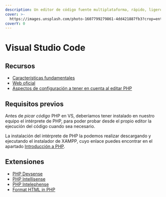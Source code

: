 ```yaml
---
description: Un editor de código fuente multiplataforma, rápido, ligero y extensible.
cover: >-
  https://images.unsplash.com/photo-1607799279861-4dd421887fb3?crop=entropy&cs=srgb&fm=jpg&ixid=M3wxOTcwMjR8MHwxfHNlYXJjaHw3fHx2aXN1YWwlMjBzdHVkaW8lMjBjb2RlfGVufDB8fHx8MTY5MzY1NTkyNXww&ixlib=rb-4.0.3&q=85
coverY: 0
---
```


# Visual Studio Code

## Recursos

* [Características fundamentales](https://es.wikipedia.org/wiki/Visual\_Studio\_Code)
* [Web oficial](https://code.visualstudio.com/)
* [Aspectos de configuración a tener en cuenta al editar PHP](https://code.visualstudio.com/docs/languages/php)

## Requisitos previos

Antes de _picar código_ PHP en VS, deberíamos tener instalado en nuestro equipo el intérprete de PHP, para poder probar desde el propio editor la ejecución del código cuando sea necesario.&#x20;

La instalación del intérprete de PHP la podemos realizar descargando y ejecutando el instalador de XAMPP, cuyo enlace puedes encontrar en el apartado [Introducción a PHP](introduccion-a-php/introduccion.md).

## Extensiones

* [PHP Devsense](https://www.devsense.com/es/features#vscode)
* [PHP Intellisense](https://marketplace.visualstudio.com/items?itemName=zobo.php-intellisense)
* [PHP Intelephense](https://marketplace.visualstudio.com/items?itemName=bmewburn.vscode-intelephense-client)
* [Format HTML in PHP](https://marketplace.visualstudio.com/items?itemName=rifi2k.format-html-in-php)



